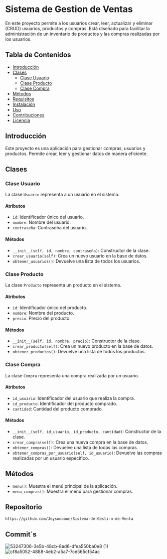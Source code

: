 # Sistema de Gestion de Ventas
En este proyecto permite a los usuarios crear, leer, actualizar y eliminar (CRUD) usuarios, productos y compras. Está diseñado para facilitar la administración de un inventario de productos y las compras realizadas por los usuarios.

## Tabla de Contenidos
- [Introducción](#introducción)
- [Clases](#clases)
  - [Clase Usuario](#clase-usuario)
  - [Clase Producto](#clase-producto)
  - [Clase Compra](#clase-compra)
- [Métodos](#métodos)
- [Requisitos](#requisitos)
- [Instalación](#instalación)
- [Uso](#uso)
- [Contribuciones](#contribuciones)
- [Licencia](#licencia)

## Introducción

Este proyecto es una aplicación para gestionar compras, usuarios y productos. Permite crear, leer y gestionar datos de manera eficiente.

## Clases

### Clase Usuario

La clase `Usuario` representa a un usuario en el sistema.

#### Atributos

- `id`: Identificador único del usuario.
- `nombre`: Nombre del usuario.
- `contraseña`: Contraseña del usuario.

#### Métodos

- `__init__(self, id, nombre, contraseña)`: Constructor de la clase.
- `crear_usuario(self)`: Crea un nuevo usuario en la base de datos.
- `obtener_usuarios()`: Devuelve una lista de todos los usuarios.

### Clase Producto

La clase `Producto` representa un producto en el sistema.

#### Atributos

- `id`: Identificador único del producto.
- `nombre`: Nombre del producto.
- `precio`: Precio del producto.

#### Métodos

- `__init__(self, id, nombre, precio)`: Constructor de la clase.
- `crear_producto(self)`: Crea un nuevo producto en la base de datos.
- `obtener_productos()`: Devuelve una lista de todos los productos.

### Clase Compra

La clase `Compra` representa una compra realizada por un usuario.

#### Atributos

- `id_usuario`: Identificador del usuario que realiza la compra.
- `id_producto`: Identificador del producto comprado.
- `cantidad`: Cantidad del producto comprado.

#### Métodos

- `__init__(self, id_usuario, id_producto, cantidad)`: Constructor de la clase.
- `crear_compra(self)`: Crea una nueva compra en la base de datos.
- `obtener_compras()`: Devuelve una lista de todas las compras.
- `obtener_compras_por_usuario(self, id_usuario)`: Devuelve las compras realizadas por un usuario específico.

## Métodos

- `menu()`: Muestra el menú principal de la aplicación.
- `menu_compras()`: Muestra el menú para gestionar compras.

## Repositorio

   ```sh  
   https://github.com/Jeysooooon/Sistema-de-Gesti-n-de-Venta
```

## Commit´s 
![53247306-3e5b-48cb-8ad6-dfea550ba0e8 (1)](https://github.com/user-attachments/assets/434cf73c-2764-4575-b344-966f6068f2c8)
![cf8a5052-4888-4eb2-a5a7-7ce565cf54ac](https://github.com/user-attachments/assets/99a533ed-38a7-4c44-90f9-04620dd18bd9)



